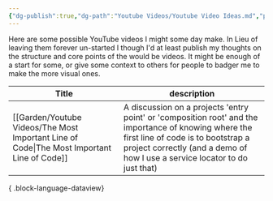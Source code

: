 ```yaml
---
{"dg-publish":true,"dg-path":"Youtube Videos/Youtube Video Ideas.md","permalink":"/youtube-videos/youtube-video-ideas/","hide":true,"hideInGraph":true,"tags":["sitemap"],"updated":"2024-10-22T04:11:26.670+01:00"}
---
```



Here are some possible YouTube videos I might some day make. In Lieu of leaving them forever un-started I though I'd at least publish my thoughts on the structure and core points of the would be videos. 
It might be enough of a start for some, or give some context to others for people to badger me to make the more visual ones. 

| Title                                                                                         | description                                                                                                                                                                                                               |
| --------------------------------------------------------------------------------------------- | ------------------------------------------------------------------------------------------------------------------------------------------------------------------------------------------------------------------------- |
| [[Garden/Youtube Videos/The Most Important Line of Code\|The Most Important Line of Code]] | A discussion on a projects 'entry point' or 'composition root' and the importance of knowing where the first line of code is to bootstrap a project correctly (and a demo of how I use a service locator to do just that) |

{ .block-language-dataview}